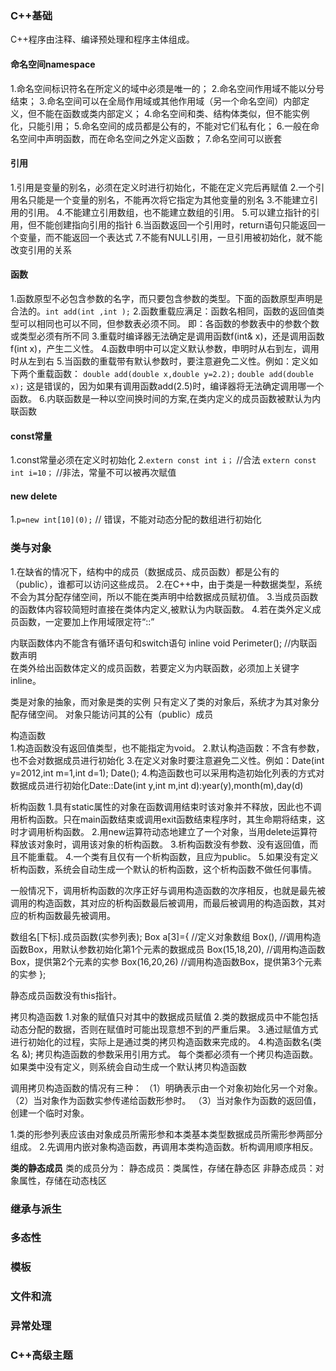 ### C++基础

C++程序由注释、编译预处理和程序主体组成。

#### 命名空间namespace

1.命名空间标识符名在所定义的域中必须是唯一的；
2.命名空间作用域不能以分号结束；
3.命名空间可以在全局作用域或其他作用域（另一个命名空间）内部定义，但不能在函数或类内部定义；
4.命名空间和类、结构体类似，但不能实例化，只能引用；
5.命名空间的成员都是公有的，不能对它们私有化；
6.一般在命名空间中声明函数，而在命名空间之外定义函数；
7.命名空间可以嵌套

#### 引用

1.引用是变量的别名，必须在定义时进行初始化，不能在定义完后再赋值
2.一个引用名只能是一个变量的别名，不能再次将它指定为其他变量的别名
3.不能建立引用的引用。
4.不能建立引用数组，也不能建立数组的引用。
5.可以建立指针的引用，但不能创建指向引用的指针
6.当函数返回一个引用时，return语句只能返回一个变量，而不能返回一个表达式
7.不能有NULL引用，一旦引用被初始化，就不能改变引用的关系

#### 函数

1.函数原型不必包含参数的名字，而只要包含参数的类型。下面的函数原型声明是合法的。`int add(int ,int );`
2.函数重载应满足：函数名相同，函数的返回值类型可以相同也可以不同，但参数表必须不同。
即：各函数的参数表中的参数个数或类型必须有所不同
3.重载时编译器无法确定是调用函数f(int& x)，还是调用函数f(int x)，产生二义性。
4.函数申明中可以定义默认参数，申明时从右到左，调用时从左到右
5.当函数的重载带有默认参数时，要注意避免二义性。例如：定义如下两个重载函数：
`double add(double x,double y=2.2);`
`double add(double x);`
这是错误的，因为如果有调用函数add(2.5)时，编译器将无法确定调用哪一个函数。
6.内联函数是一种以空间换时间的方案,在类内定义的成员函数被默认为内联函数

#### const常量

1.const常量必须在定义时初始化
2.`extern const int i；`     //合法
`extern const int i=10；`  //非法，常量不可以被再次赋值

#### new delete

1.`p=new int[10](0);`  // 错误，不能对动态分配的数组进行初始化

### 类与对象

1.在缺省的情况下，结构中的成员（数据成员、成员函数）都是公有的（public），谁都可以访问这些成员。
2.在C++中，由于类是一种数据类型，系统不会为其分配存储空间，所以不能在类声明中给数据成员赋初值。
3.当成员函数的函数体内容较简短时直接在类体内定义,被默认为内联函数。
4.若在类外定义成员函数，一定要加上作用域限定符“::”

内联函数体内不能含有循环语句和switch语句
inline void Perimeter();  //内联函数声明  
在类外给出函数体定义的成员函数，若要定义为内联函数，必须加上关键字inline。

类是对象的抽象，而对象是类的实例
只有定义了类的对象后，系统才为其对象分配存储空间。
对象只能访问其的公有（public）成员

构造函数  
1.构造函数没有返回值类型，也不能指定为void。
2.默认构造函数：不含有参数，也不会对数据成员进行初始化
3.在定义对象时要注意避免二义性。例如：Date(int y=2012,int m=1,int d=1); Date();
4.构造函数也可以采用构造初始化列表的方式对数据成员进行初始化Date::Date(int y,int m,int d):year(y),month(m),day(d)

析构函数
1.具有static属性的对象在函数调用结束时该对象并不释放，因此也不调用析构函数。只在main函数结束或调用exit函数结束程序时，其生命期将结束，这时才调用析构函数。
2.用new运算符动态地建立了一个对象，当用delete运算符释放该对象时，调用该对象的析构函数。
3.析构函数没有参数、没有返回值，而且不能重载。
4.一个类有且仅有一个析构函数，且应为public。
5.如果没有定义析构函数，系统会自动生成一个默认的析构函数，这个析构函数不做任何事情。

一般情况下，调用析构函数的次序正好与调用构造函数的次序相反，也就是最先被调用的构造函数，其对应的析构函数最后被调用，而最后被调用的构造函数，其对应的析构函数最先被调用。

数组名[下标].成员函数(实参列表);
Box a[3]={             //定义对象数组
     Box(),      //调用构造函数Box，用默认参数初始化第1个元素的数据成员
     Box(15,18,20),   //调用构造函数Box，提供第2个元素的实参
     Box(16,20,26)    //调用构造函数Box，提供第3个元素的实参
    };

静态成员函数没有this指针。

拷贝构造函数
1.对象的赋值只对其中的数据成员赋值
2.类的数据成员中不能包括动态分配的数据，否则在赋值时可能出现意想不到的严重后果。
3.通过赋值方式进行初始化的过程，实际上是通过类的拷贝构造函数来完成的。
4.构造函数名(类名  &);  拷贝构造函数的参数采用引用方式。
每个类都必须有一个拷贝构造函数。如果类中没有定义，则系统会自动生成一个默认拷贝构造函数

调用拷贝构造函数的情况有三种：
 （1）明确表示由一个对象初始化另一个对象。
 （2）当对象作为函数实参传递给函数形参时。
 （3）当对象作为函数的返回值，创建一个临时对象。

1.类的形参列表应该由对象成员所需形参和本类基本类型数据成员所需形参两部分组成。
2.先调用内嵌对象构造函数，再调用本类构造函数。析构调用顺序相反。

**类的静态成员**
类的成员分为：
静态成员：类属性，存储在静态区
非静态成员：对象属性，存储在动态栈区     

### 继承与派生

### 多态性

### 模板

### 文件和流

### 异常处理

### C++高级主题
